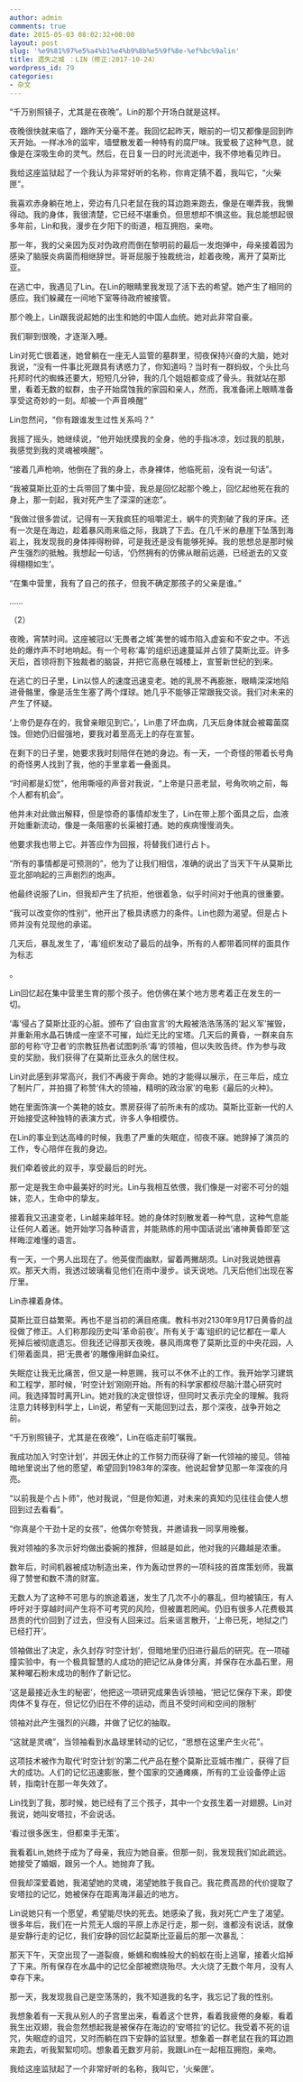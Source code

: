 ```yaml
---
author: admin
comments: true
date: 2015-05-03 08:02:32+00:00
layout: post
slug: '%e9%81%97%e5%a4%b1%e4%b9%8b%e5%9f%8e-%ef%bc%9alin'
title: 遗失之城 ：LIN（修正:2017-10-24）
wordpress_id: 79
categories:
- 杂文
---
```


“千万别照镜子，尤其是在夜晚”。Lin的那个开场白就是这样。

夜晚很快就来临了，跟昨天分毫不差。我回忆起昨天，眼前的一切又都像是回到昨天开始。一样冰冷的监牢，墙壁散发着一种特有的腐尸味。我爱极了这种气息，就像是在深吸生命的灵气。然后，在日复一日的时光流逝中，我不停地看见昨日。



我给这座监狱起了一个我认为非常好听的名称，你肯定猜不着，我叫它，“火柴匣”。

我喜欢赤身躺在地上，旁边有几只老鼠在我的耳边跑来跑去，像是在嘲弄我，我懒得动。我的身体，我很清楚，它已经不堪重负。但思想却不惧这些。我总能想起很多年前，Lin和我，漫步在夕阳下的街道，相互拥抱，亲吻。



那一年，我的父亲因为反对伪政府而倒在黎明前的最后一发炮弹中，母亲接着因为感染了脑膜炎病菌而相继辞世。哥哥屈服于独裁统治，趁着夜晚，离开了莫斯比亚。



在逃亡中，我遇见了Lin。在Lin的眼睛里我发现了活下去的希望。她产生了相同的感应。我们躲藏在一间地下室等待政府被接管。

那个晚上，Lin跟我说起她的出生和她的中国人血统。她对此非常自豪。

我们聊到很晚，才逐渐入睡。

Lin对死亡很着迷，她曾躺在一座无人监管的墓群里，彻夜保持兴奋的大脑，她对我说，“没有一件事比死跟具有诱惑力了，你知道吗？当时有一群蚂蚁，个头比乌托邦时代的蜘蛛还要大，短短几分钟，我的几个姐姐都变成了骨头。我就站在那里，看着无数的蚁群，虫子开始腐蚀我的家园和亲人，然而，我准备闭上眼睛准备享受这奇妙的一刻。却被一个声音唤醒”



Lin忽然问，“你有跟谁发生过性关系吗？”

我摇了摇头，她继续说，“他开始抚摸我的全身，他的手指冰凉，划过我的肌肤，我感觉到我的灵魂被唤醒”。

“接着几声枪响，他倒在了我的身上，赤身裸体，他临死前，没有说一句话”。



“我被莫斯比亚的士兵带回了集中营，我总是回忆起那个晚上，回忆起他死在我的身上，那一刻起，我对死产生了深深的迷恋”。



“我做过很多尝试，记得有一天我疯狂的咀嚼泥土，蜗牛的壳割破了我的牙床。还有一次是在海边，趁着暴风雨来临之际，我跳了下去。在几千米的悬崖下坠落到海岩上，我发现我的身体摔得粉碎，可是我还是没有能够死掉。我的思想总是那时候产生强烈的抵触。我想起一句话，‘仍然拥有的仿佛从眼前远遁，已经逝去的又变得栩栩如生’。



“在集中营里，我有了自己的孩子，但我不确定那孩子的父亲是谁。”

......




（2）

夜晚，宵禁时间。这座被冠以‘无畏者之城’美誉的城市陷入虚妄和不安之中。不远处的爆炸声不时地响起。有一个号称‘毒’的组织迅速蔓延并占领了莫斯比亚。许多天后，首领将割下独裁者的脑袋，并把它高悬在城楼上，宣誓新世纪的到来。



在逃亡的日子里，Lin以惊人的速度迅速变老。她的乳房不再膨胀，眼睛深深地陷进骨骼里，像是活生生塞了两个煤球。她几乎不能够正常跟我交谈。我们对未来的产生了怀疑。

‘上帝仍是存在的，我曾亲眼见到它。’，Lin患了坏血病，几天后身体就会被霉菌腐蚀。但她仍旧倔强地，要我对着至高无上的存在宣誓。

在剩下的日子里，她要求我时刻陪伴在她的身边。有一天，一个奇怪的带着长号角的奇怪男人找到了我，他的手里拿着一叠面具。

“时间都是幻觉”，他用嘶哑的声音对我说，“上帝是只恶老鼠，号角吹响之前，每个人都有机会”。



他并未对此做出解释，但是惊奇的事情却发生了，Lin在带上那个面具之后，血液开始重新流动，像是一条阻塞的长渠被打通。她的疾病慢慢消失。



他要求我也带上它。并答应作为回报，将替我们进行占卜。

“所有的事情都是可预测的”，他为了让我们相信，准确的说出了当天下午从莫斯比亚北部响起的三声剧烈的炮声。



他最终说服了Lin，但我却产生了抗拒，他很着急，似乎时间对于他真的很重要。

“我可以改变你的性别”，他开出了极具诱惑力的条件。Lin也颇为渴望。但是占卜师并没有兑现他的承诺。



几天后，暴乱发生了，‘毒’组织发动了最后的战争，所有的人都带着同样的面具作为标志

。

Lin回忆起在集中营里生育的那个孩子。他仿佛在某个地方思考着正在发生的一切。



‘毒’侵占了莫斯比亚的心脏。颁布了‘自由宣言’的大殿被浩浩荡荡的‘起义军’摧毁，并重新用水晶石铸成一座坚不可摧，灿烂无比的宝塔。几天后的黄昏，一群来自东部的号称‘守卫者’的宗教狂热者试图刺杀‘毒’的领袖，但以失败告终。作为参与政变的奖励，我们获得了在莫斯比亚永久的居住权。

Lin对此感到非常高兴，我们不再疲于奔命。她的才能得以展示，在三年后，成立了制片厂，并拍摄了称赞‘伟大的领袖，精明的政治家’的电影《最后的火种》。

她在里面饰演一个美艳的妓女。票房获得了前所未有的成功。莫斯比亚新一代的人开始接受这种独特的表演方式，许多人争相模仿。

在Lin的事业到达高峰的时候，我患了严重的失眠症，彻夜不寐。她辞掉了演员的工作，专心陪伴在我的身边。

我们牵着彼此的双手，享受最后的时光。

那一定是我生命中最美好的时光。Lin与我相互依偎，我们像是一对密不可分的姐妹，恋人，生命中的挚友。





接着我又迅速变老，Lin越来越年轻。她的身体时刻散发着一种气息，这种气息能让任何人着迷。她开始学习各种语言，并能熟练的用中国话说出‘诸神黄昏即至’这样晦涩难懂的语言。

有一天，一个男人出现在了。他英俊而幽默，留着两撇胡须。Lin对我说她很喜欢。那天大雨，我透过玻璃看见他们在雨中漫步。谈天说地。几天后他们出现在客厅里。

Lin赤裸着身体。



莫斯比亚日益繁荣。再也不是当初的满目疮痍。教科书对2130年9月17日黄昏的战役做了修正。人们称那段历史叫‘革命前夜’。所有关于‘毒’组织的记忆都在一辈人死掉后被彻底遗忘。但我还记得那天夜晚，暴风雨席卷了莫斯比亚的中央花园，人们带着面具，把‘无畏者’的雕像用鲜血染红。



失眠症让我无比痛苦，但又是一种恩赐，我可以不休不止的工作。我开始学习建筑和工程学，那时候，‘时空计划’刚刚开始。所有的科学家都绞尽脑汁潜心研究时间。我选择暂时离开Lin。她对我的决定很惊讶，但同时又表示完全的理解。我将注意力转移到科学上，Lin说，希望有一天能回到过去，那个深夜，战争开始之前。

“千万别照镜子，尤其是在夜晚”，Lin在临走前叮嘱我。



我成功加入‘时空计划’，并因无休止的工作努力而获得了新一代领袖的接见。领袖暗地里说出了他的愿望，希望回到1983年的深夜。他说起曾梦见那一年深夜的月亮。

“以前我是个占卜师”，他对我说，“但是你知道，对未来的真知灼见往往会使人想回到过去看看”。

“你真是个干劲十足的女孩”，他偶尔夸赞我，并邀请我一同享用晚餐。



我对领袖的多次示好均做出委婉的推辞，但越是如此，他对我的兴趣越是浓重。

数年后，时间机器被成功制造出来，作为轰动世界的一项科技的首席策划师，我赢得了赞誉和数不清的财富。



无数人为了这种不可思与的旅途着迷，发生了几次不小的暴乱，但均被镇压，有人呼吁对于穿越时间产生将不可考究的风险，但被置若罔闻。仍旧有很多人花费极其昂贵的代价回到了过去，但没有人回来过。后来谣言散开，‘上帝已死，地狱之门已经打开’。

领袖做出了决定，永久封存‘时空计划’，但暗地里仍旧进行最后的研究。在一项碰撞实验中，有一个极具智慧的人成功的把记忆从身体分离，并保存在水晶石里，用某种曜石粉末成功的制作了新记忆。

‘这是最接近永生的秘密’，他把这一项研究成果告诉领袖，‘把记忆保存下来，即使肉体不复存在，但记忆仍旧在不停的运动，而且不受时间和空间的限制’

领袖对此产生强烈的兴趣，并做了记忆的抽取。

“这就是灵魂”，当领袖看到水晶球里转动的记忆，“思想在这里产生火花”。



这项技术被作为取代‘时空计划’的第二代产品在整个莫斯比亚城市推广，获得了巨大的成功。人们的记忆迅速膨胀，整个国家的交通瘫痪，所有的工业设备停止运转，指南针在那一年失效了。

Lin找到了我，那时候，她已经有了三个孩子，其中一个女孩生着一对翅膀。Lin对我说，她叫安塔拉，不会说话。

‘看过很多医生，但都束手无策’。

我看着Lin,她终于成为了母亲，我应为她自豪。但那一刻，我发现我们如此疏远。她接受了婚姻，跟另一个人。她抛弃了我。

但我却深爱着她，我渴望她的灵魂，渴望她胜于我自己。我花费高昂的代价提取了安塔拉的记忆，她被保存在距离海洋最近的地方。



Lin说她只有一个愿望，希望能尽快的死去。她感染了我，我对死亡产生了渴望。很多年后，我们在一片荒无人烟的平原上赤足行走，那一刻，谁都没有说话，就像是安静行走的记忆，我们安静的回忆起莫斯比亚最后的那一次暴乱：

那天下午，天空出现了一道裂痕，蜥蜴和蜘蛛般大的蚂蚁在街上逃窜，接着火焰掉了下来。所有保存在水晶中的记忆全部被燃烧殆尽。大火烧了无数个年月，没有人幸存下来。



那一天，我发现我自己是空荡荡的，我不知道我的名字，我忘记了我的性别。

我想象着有一天我从别人的子宫里出来，看着这个世界，看着我疲倦的身躯，看着我生出双翅，我会忽然想起我是被保存在海边的‘安塔拉’的记忆。我受着不死的诅咒，失眠症的诅咒，又时而躺在四下安静的监狱里。想象着一群老鼠在我的耳边跑来跑去，听我絮絮叨叨。想象着无数岁月前，我跟Lin在一起相互拥抱，亲吻。

我给这座监狱起了一个非常好听的名称，我叫它，‘火柴匣’。
